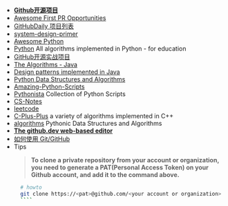 - [**Github开源项目**](https://www.yydnas.cn/2023/01/Github%E5%BC%80%E6%BA%90%E9%A1%B9%E7%9B%AE%E4%B9%8B%EF%BC%9AC/index.html)
- [Awesome First PR Opportunities](https://github.com/MunGell/awesome-for-beginners)
- [GitHubDaily 项目列表](https://github.com/GitHubDaily/GitHubDaily)
- [system-design-primer](https://github.com/donnemartin/system-design-primer)
- [Awesome Python](https://github.com/vinta/awesome-python)
- [Python](https://github.com/TheAlgorithms/Python) All algorithms implemented in Python - for education
- [GitHub开源实战项目](https://blog.csdn.net/qappleh/article/details/103505654)
- [The Algorithms - Java](https://github.com/TheAlgorithms/Java/tree/master)
- [Design patterns implemented in Java](https://github.com/iluwatar/java-design-patterns)
- [Python Data Structures and Algorithms](https://github.com/prabhupant/python-ds)
- [Amazing-Python-Scripts](https://github.com/avinashkranjan/Amazing-Python-Scripts)
- [Pythonista](https://github.com/tdamdouni/Pythonista) Collection of Python Scripts
- [CS-Notes](https://github.com/CyC2018/CS-Notes/tree/master/notes)
- [leetcode](https://github.com/azl397985856/leetcode/tree/master/problems)
- [C-Plus-Plus](https://github.com/TheAlgorithms/C-Plus-Plus) a variety of algorithms implemented in C++
- [algorithms](https://github.com/keon/algorithms) Pythonic Data Structures and Algorithms
- [**The github.dev web-based editor**](https://docs.github.com/en/codespaces/the-githubdev-web-based-editor)
- [如何使用 Git/GitHub](https://docs.spongepowered.org/6.0.0/zh-CN/contributing/howtogit.html)
- Tips
	> **To clone a private repository from your account or organization, you need to generate a PAT(Personal Access Token) on your Github account, and add it to the command above.**
	``` bash
	  # howto
	  git clone https://<pat>@github.com/<your account or organization>/<repo>.git
	  ````
